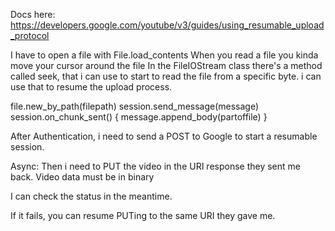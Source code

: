 Docs here: https://developers.google.com/youtube/v3/guides/using_resumable_upload_protocol

I have to open a file with File.load_contents
When you read a file you kinda move your cursor around the file
In the FileIOStream class there's a method called seek, that i can use
to start to read the file from a specific byte. i can use that to resume the
upload process.

file.new_by_path(filepath)
session.send_message(message)
session.on_chunk_sent() {
     message.append_body(partoffile)
}
 


After Authentication, i need to send a POST to Google to
start a resumable session. 
 
Async: Then i need to PUT the video in the URI response they sent me back.
Video data must be in binary
   
I can check the status in the meantime.
    
If it fails, you can resume PUTing to the same URI they gave me.
